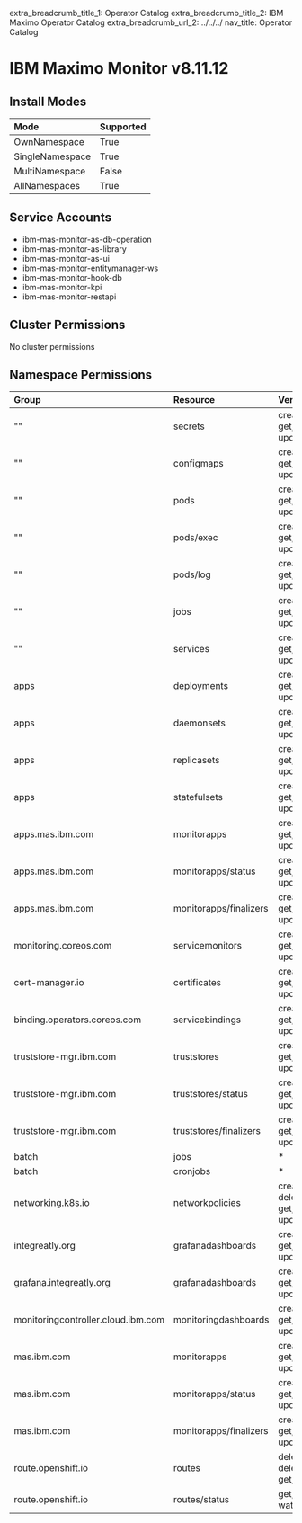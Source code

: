 extra_breadcrumb_title_1: Operator Catalog
extra_breadcrumb_title_2: IBM Maximo Operator Catalog
extra_breadcrumb_url_2: ../../../
nav_title: Operator Catalog

IBM Maximo Monitor v8.11.12
================================================================================

Install Modes
--------------------------------------------------------------------------------
| Mode                 | Supported |
| :------------------- | :-------- |
| OwnNamespace         | True      |
| SingleNamespace      | True      |
| MultiNamespace       | False     |
| AllNamespaces        | True      |

Service Accounts
--------------------------------------------------------------------------------
- ibm-mas-monitor-as-db-operation
- ibm-mas-monitor-as-library
- ibm-mas-monitor-as-ui
- ibm-mas-monitor-entitymanager-ws
- ibm-mas-monitor-hook-db
- ibm-mas-monitor-kpi
- ibm-mas-monitor-restapi

Cluster Permissions
--------------------------------------------------------------------------------
No cluster permissions

Namespace Permissions
--------------------------------------------------------------------------------
| Group                                    | Resource                                 | Verbs                                                                            |
| :--------------------------------------- | :--------------------------------------- | :------------------------------------------------------------------------------- |
| ""                                       | secrets                                  | create, delete, get, list, patch, update, watch                                  |
| ""                                       | configmaps                               | create, delete, get, list, patch, update, watch                                  |
| ""                                       | pods                                     | create, delete, get, list, patch, update, watch                                  |
| ""                                       | pods/exec                                | create, delete, get, list, patch, update, watch                                  |
| ""                                       | pods/log                                 | create, delete, get, list, patch, update, watch                                  |
| ""                                       | jobs                                     | create, delete, get, list, patch, update, watch                                  |
| ""                                       | services                                 | create, delete, get, list, patch, update, watch                                  |
| apps                                     | deployments                              | create, delete, get, list, patch, update, watch                                  |
| apps                                     | daemonsets                               | create, delete, get, list, patch, update, watch                                  |
| apps                                     | replicasets                              | create, delete, get, list, patch, update, watch                                  |
| apps                                     | statefulsets                             | create, delete, get, list, patch, update, watch                                  |
| apps.mas.ibm.com                         | monitorapps                              | create, delete, get, list, patch, update, watch                                  |
| apps.mas.ibm.com                         | monitorapps/status                       | create, delete, get, list, patch, update, watch                                  |
| apps.mas.ibm.com                         | monitorapps/finalizers                   | create, delete, get, list, patch, update, watch                                  |
| monitoring.coreos.com                    | servicemonitors                          | create, delete, get, list, patch, update, watch                                  |
| cert-manager.io                          | certificates                             | create, delete, get, list, patch, update, watch                                  |
| binding.operators.coreos.com             | servicebindings                          | create, delete, get, list, patch, update, watch                                  |
| truststore-mgr.ibm.com                   | truststores                              | create, delete, get, list, patch, update, watch                                  |
| truststore-mgr.ibm.com                   | truststores/status                       | create, delete, get, list, patch, update, watch                                  |
| truststore-mgr.ibm.com                   | truststores/finalizers                   | create, delete, get, list, patch, update, watch                                  |
| batch                                    | jobs                                     | *                                                                                |
| batch                                    | cronjobs                                 | *                                                                                |
| networking.k8s.io                        | networkpolicies                          | create, delete, deletecollection, get, list, patch, update, watch                |
| integreatly.org                          | grafanadashboards                        | create, delete, get, list, patch, update, watch                                  |
| grafana.integreatly.org                  | grafanadashboards                        | create, delete, get, list, patch, update, watch                                  |
| monitoringcontroller.cloud.ibm.com       | monitoringdashboards                     | create, delete, get, list, patch, update, watch                                  |
| mas.ibm.com                              | monitorapps                              | create, delete, get, list, patch, update, watch                                  |
| mas.ibm.com                              | monitorapps/status                       | create, delete, get, list, patch, update, watch                                  |
| mas.ibm.com                              | monitorapps/finalizers                   | create, delete, get, list, patch, update, watch                                  |
| route.openshift.io                       | routes                                   | delete, deletecollection, get, list, watch                                       |
| route.openshift.io                       | routes/status                            | get, list, update, watch                                                         |

